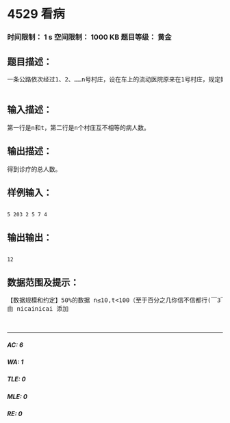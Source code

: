 # 4529 看病   
### 时间限制： 1 s     空间限制： 1000 KB     题目等级： 黄金  
## 题目描述：  

<pre>
一条公路依次经过1、2、……n号村庄，设在车上的流动医院原来在1号村庄，规定好的诊疗顺序是按各村病人数从多到少依次进行。车从一个村开到相邻的村用1小时，看一个病人也需要1小时。流动医院只能在t小时内安排诊疗和行程，若剩余时间不够到达下一个村庄，或到该村后剩余时间不够医治该村所有病人，则该村每个病人就不能诊疗了，寻诊即告结束。此外，所有村庄的病人都诊疗完也会结束巡诊过程。    请你编程求出得到诊疗的总人数。  

</pre>
  
  
## 输入描述：  

<pre>
第一行是n和t，第二行是n个村庄互不相等的病人数。
</pre>
  
  
## 输出描述：  

<pre>
得到诊疗的总人数。
</pre>
  
  
## 样例输入：  

<pre><code>
5 203 2 5 7 4
</code></pre>
  
  
## 输出输出：  

<pre><code>
12
</code></pre>
  
  
## 数据范围及提示：  

<pre>
【数据规模和约定】50%的数据 n≤10,t<100（至于百分之几你信不信都行(￣3￣)）100%的数据 n≤500,t<400000且各村病人数都不超1000题目来自 2014年北京市海淀区区赛第一题  
由 nicainicai 添加  
  

</pre>
  
  
***  

##### AC: 6  
##### WA: 1  
##### TLE: 0  
##### MLE: 0  
##### RE: 0  
